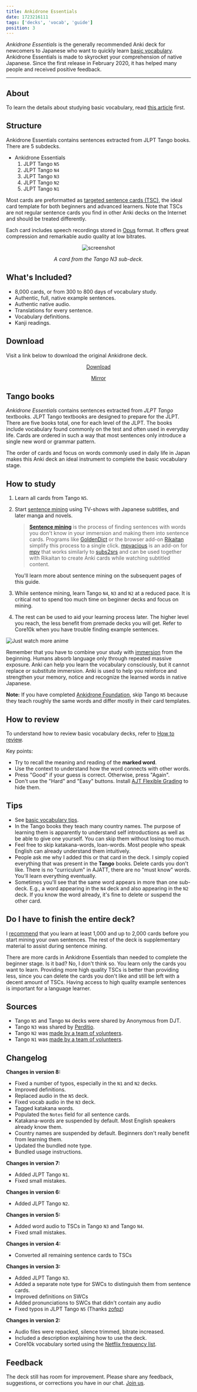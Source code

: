 ```yaml
---
title: Ankidrone Essentials
date: 1723216111
tags: ['decks', 'vocab', 'guide']
position: 3
---
```


*Ankidrone Essentials* is the generally recommended Anki deck for newcomers to Japanese
who want to quickly learn [basic vocabulary](basic-vocabulary.html).
Ankidrone Essentials is made to skyrocket your comprehension of native Japanese.
Since the first release in February 2020,
it has helped many people and received positive feedback.

****

## About

To learn the details about studying basic vocabulary,
read [this article](basic-vocabulary.html) first.

## Structure

Ankidrone Essentials contains sentences extracted from JLPT Tango books.
There are 5 subdecks.

* Ankidrone Essentials
	1) JLPT Tango `N5`
	1) JLPT Tango `N4`
	1) JLPT Tango `N3`
	1) JLPT Tango `N2`
	1) JLPT Tango `N1`

Most cards are preformatted as
[targeted sentence cards (TSC)](discussing-various-card-templates.html#targeted-sentence-cards),
the ideal card template for both beginners and advanced learners.
Note that TSCs are not regular sentence cards you find in other Anki decks on the Internet
and should be treated differently.

Each card includes speech recordings stored in
[Opus](https://opus-codec.org/) format.
It offers great compression and remarkable audio quality at low bitrates.

<p align="center"><img alt="screenshot" class="shadow" src="img/jlpt-tango-n3-card.webp"></p>
<p align="center"><i>A card from the Tango N3 sub-deck.</i></p>

## What's Included?

* 8,000 cards, or from 300 to 800 days of vocabulary study.
* Authentic, full, native example sentences.
* Authentic native audio.
* Translations for every sentence.
* Vocabulary definitions.
* Kanji readings.

## Download

Visit a link below to download the original Ankidrone deck.

<p align="center"><a target="_blank" class="download_button" href="https://disk.yandex.com/d/adEb8n9uhOacHw">Download</a></p>
<p align="center"><a target="_blank" href="https://t.me/ajatt_tools/60">Mirror</a></p>

## Tango books

*Ankidrone Essentials* contains sentences extracted from *JLPT Tango* textbooks.
JLPT Tango textbooks are designed to prepare for the JLPT.
There are five books total, one for each level of the JLPT.
The books include vocabulary found commonly on the test and often used in everyday life.
Cards are ordered in such a way
that most sentences only introduce a single new word or grammar pattern.

The order of cards and focus on words commonly used in daily life in Japan
makes this Anki deck an ideal instrument to complete the basic vocabulary stage.

## How to study

1) Learn all cards from Tango `N5`.
1) Start [sentence mining](sentence-mining.html)
   using TV-shows with Japanese subtitles, and later manga and novels.

   > **[Sentence mining](sentence-mining.html)** is the process of finding sentences
   > with words you don't know in your immersion and making them into sentence cards.
   > Programs like [GoldenDict](setting-up-goldendict.html)
   > or the browser add-on
   > [Rikaitan](setting-up-yomichan.html)
   > simplify this process to a single click.
   > [mpvacious](https://github.com/Ajatt-Tools/mpvacious)
   > is an add-on for
   > [mpv](https://wiki.archlinux.org/index.php/Mpv)
   > that works similarly to
   > [subs2srs](our-immersion-learning-toolset.html#subs2srs)
   > and can be used together with Rikaitan
   > to create Anki cards while watching subtitled content.

   You'll learn more about sentence mining on the subsequent pages of this guide.
1) While sentence mining, learn Tango `N4`, `N3` and `N2` at a reduced pace.
   It is critical not to spend too much time on beginner decks and focus on mining.
1) The rest can be used to aid your learning process later.
   The higher level you reach, the less benefit from premade decks you will get.
   Refer to Core10k when you have trouble finding example sentences.

<img float="right" alt="Just watch more anime" src="img/watch_more_anime.webp">

Remember that you have to combine your study with
[immersion](introduction-to-learning-japanese.html#how-to-immerse)
from the beginning.
Humans absorb language only through repeated massive exposure.
Anki can help you learn the vocabulary consciously,
but it cannot replace or substitute immersion.
Anki is used to help you reinforce and strengthen your memory,
notice and recognize the learned words in native Japanese.

**Note:** If you have completed [Ankidrone Foundation](jp1k-anki-deck.html),
skip Tango `N5` because they teach roughly the same words
and differ mostly in their card templates.

## How to review

To understand how to review basic vocabulary decks,
refer to [How to review](basic-vocabulary.html#how-to-review).

Key points:

* Try to recall the meaning and reading of the **marked word**.
* Use the context to understand how the word connects with other words.
* Press "Good" if your guess is correct. Otherwise, press "Again".
* Don't use the "Hard" and "Easy" buttons.
  Install [AJT Flexible Grading](https://ankiweb.net/shared/info/1715096333) to hide them.

## Tips

* See [basic vocabulary tips](basic-vocabulary.html#tips).
* In the Tango books they teach many country names.
  The purpose of learning them is apparently to understand self introductions
  as well as be able to give one yourself.
  You can skip them without losing too much.
* Feel free to skip katakana-words, loan-words.
  Most people who speak English can already understand them intuitively.
* People ask me why I added this or that card in the deck.
  I simply copied everything that was present in the **Tango** books.
  Delete cards you don't like.
  There is no "curriculum" in AJATT, there are no "must know" words.
  You'll learn everything eventually.
* Sometimes you'll see that the same word appears in more than one sub-deck.
  E.g., a word appearing in the `N4` deck and also appearing in the `N2` deck.
  If you know the word already, it's fine to delete or suspend the other card.

## Do I have to finish the entire deck?

I [recommend](basic-vocabulary.html#how-to-study)
that you learn at least 1,000 and up to 2,000 cards
before you start mining your own sentences.
The rest of the deck is supplementary material to assist during sentence mining.

There are more cards in Ankidrone Essentials than needed to complete the beginner stage.
Is it bad? No, I don't think so.
You learn only the cards you want to learn.
Providing more high quality TSCs is better than providing less,
since you can delete the cards you don't like and still be left with a decent amount of TSCs.
Having access to high quality example sentences is important for a language learner.

## Sources

* Tango `N5` and Tango `N4` decks were shared by Anonymous from DJT.
* Tango `N3` was shared by [Perditio](https://ankiweb.net/shared/info/519347273).
* Tango `N2` was [made by a team of volunteers](jlpt-tango-n2-anki-deck.html#credits).
* Tango `N1` was [made by a team of volunteers](jlpt-tango-n1-anki-deck.html#credits).

## Changelog

**Changes in version 8:**
* Fixed a number of typos, especially in the `N1` and `N2` decks.
* Improved definitions.
* Replaced audio in the `N5` deck.
* Fixed vocab audio in the `N3` deck.
* Tagged katakana words.
* Populated the `Notes` field for all sentence cards.
* Katakana-words are suspended by default. Most English speakers already know them.
* Country names are suspended by default. Beginners don't really benefit from learning them.
* Updated the bundled note type.
* Bundled usage instructions.

**Changes in version 7:**
* Added JLPT Tango `N1`.
* Fixed small mistakes.

**Changes in version 6:**
* Added JLPT Tango `N2`.

**Changes in version 5:**
* Added word audio to TSCs in Tango `N3` and Tango `N4`.
* Fixed small mistakes.

**Changes in version 4:**
* Converted all remaining sentence cards to TSCs

**Changes in version 3:**
* Added JLPT Tango `N3`.
* Added a separate note type for SWCs to distinguish them from sentence cards.
* Improved definitions on SWCs
* Added pronunciations to SWCs that didn't contain any audio
* Fixed typos in JLPT Tango `N5` (Thanks [zofpz](https://matrix.to/#/@zofpz:matrix.org))

**Changes in version 2:**
* Audio files were repacked, silence trimmed, bitrate increased.
* Included a description explaining how to use the deck.
* Core10k vocabulary sorted using the [Netflix frequency list](https://t.me/ajatt_tools/18).

## Feedback

The deck still has room for improvement.
Please share any feedback, suggestions, or corrections you have in our chat.
[Join us](join-our-community.html).
